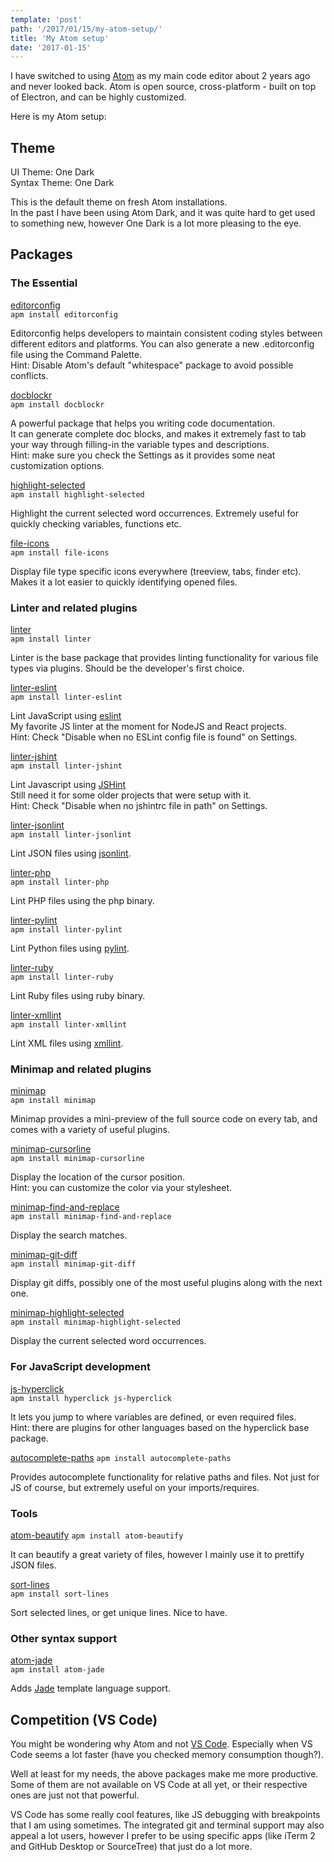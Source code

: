 ```yaml
---
template: 'post'
path: '/2017/01/15/my-atom-setup/'
title: 'My Atom setup'
date: '2017-01-15'
---
```


I have switched to using [Atom](https://atom.io/) as my main code editor about 2 years ago and never looked back. Atom is open source, cross-platform - built on top of Electron, and can be highly customized.

Here is my Atom setup:

## Theme

UI Theme: One Dark  
Syntax Theme: One Dark

This is the default theme on fresh Atom installations.  
In the past I have been using Atom Dark, and it was quite hard to get used to something new, however One Dark is a lot more pleasing to the eye.

## Packages

### The Essential

[editorconfig](https://atom.io/packages/editorconfig)  
`apm install editorconfig`

Editorconfig helps developers to maintain consistent coding styles between different editors and platforms. You can also generate a new .editorconfig file using the Command Palette.  
Hint: Disable Atom's default "whitespace" package to avoid possible conflicts.

[docblockr](https://atom.io/packages/docblockr)  
`apm install docblockr`

A powerful package that helps you writing code documentation.  
It can generate complete doc blocks, and makes it extremely fast to tab your way through filling-in the variable types and descriptions.  
Hint: make sure you check the Settings as it provides some neat customization options.

[highlight-selected](https://atom.io/packages/highlight-selected)  
`apm install highlight-selected`

Highlight the current selected word occurrences. Extremely useful for quickly checking variables, functions etc.

[file-icons](https://atom.io/packages/file-icons)  
`apm install file-icons`

Display file type specific icons everywhere (treeview, tabs, finder etc).  
Makes it a lot easier to quickly identifying opened files.

### Linter and related plugins

[linter](https://atom.io/packages/linter)  
`apm install linter`

Linter is the base package that provides linting functionality for various file types via plugins. Should be the developer's first choice.

[linter-eslint](https://atom.io/packages/linter-eslint)  
`apm install linter-eslint`

Lint JavaScript using [eslint](http://eslint.org/)  
My favorite JS linter at the moment for NodeJS and React projects.  
Hint: Check "Disable when no ESLint config file is found" on Settings.

[linter-jshint](https://atom.io/packages/linter-jshint)  
`apm install linter-jshint`

Lint Javascript using [JSHint](http://jshint.com/)  
Still need it for some older projects that were setup with it.  
Hint: Check "Disable when no jshintrc file in path" on Settings.

[linter-jsonlint](https://atom.io/packages/linter-jsonlint)  
`apm install linter-jsonlint`

Lint JSON files using [jsonlint](https://github.com/zaach/jsonlint).

[linter-php](https://atom.io/packages/linter-php)  
`apm install linter-php`

Lint PHP files using the php binary.

[linter-pylint](https://atom.io/packages/linter-pylint)  
`apm install linter-pylint`

Lint Python files using [pylint](https://www.pylint.org/).

[linter-ruby](https://atom.io/packages/linter-ruby)  
`apm install linter-ruby`

Lint Ruby files using ruby binary.

[linter-xmllint](https://atom.io/packages/linter-xmllint)  
`apm install linter-xmllint`

Lint XML files using [xmllint](http://xmlsoft.org/xmllint.html).

### Minimap and related plugins

[minimap](https://atom.io/packages/minimap)  
`apm install minimap`

Minimap provides a mini-preview of the full source code on every tab, and comes with a variety of useful plugins.

[minimap-cursorline](https://atom.io/packages/minimap-cursorline)  
`apm install minimap-cursorline`

Display the location of the cursor position.  
Hint: you can customize the color via your stylesheet.

[minimap-find-and-replace](https://atom.io/packages/minimap-find-and-replace)  
`apm install minimap-find-and-replace`

Display the search matches.

[minimap-git-diff](https://atom.io/packages/minimap-git-diff)  
`apm install minimap-git-diff`

Display git diffs, possibly one of the most useful plugins along with the next one.

[minimap-highlight-selected](https://atom.io/packages/minimap-highlight-selected)  
`apm install minimap-highlight-selected`

Display the current selected word occurrences.

### For JavaScript development

[js-hyperclick](https://atom.io/packages/js-hyperclick)  
`apm install hyperclick js-hyperclick`

It lets you jump to where variables are defined, or even required files.  
Hint: there are plugins for other languages based on the hyperclick base package.

[autocomplete-paths](https://atom.io/packages/autocomplete-paths)
`apm install autocomplete-paths`

Provides autocomplete functionality for relative paths and files. Not just for JS of course, but extremely useful on your imports/requires.

### Tools

[atom-beautify](https://atom.io/packages/atom-beautify)
`apm install atom-beautify`

It can beautify a great variety of files, however I mainly use it to prettify JSON files.

[sort-lines](https://atom.io/packages/sort-lines)  
`apm install sort-lines`

Sort selected lines, or get unique lines. Nice to have.

### Other syntax support

[atom-jade](https://atom.io/packages/atom-jade)  
`apm install atom-jade`

Adds [Jade](https://pugjs.org/api/getting-started.html) template language support.

## Competition (VS Code)

You might be wondering why Atom and not [VS Code](https://code.visualstudio.com/). Especially when VS Code seems a lot faster (have you checked memory consumption though?).

Well at least for my needs, the above packages make me more productive. Some of them are not available on VS Code at all yet, or their respective ones are just not that powerful.

VS Code has some really cool features, like JS debugging with breakpoints that I am using sometimes. The integrated git and terminal support may also appeal a lot users, however I prefer to be using specific apps (like iTerm 2 and GitHub Desktop or SourceTree) that just do a lot more.
